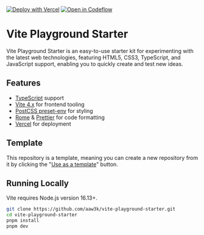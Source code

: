 [![Deploy with Vercel](https://vercel.com/button)](https://vercel.com/new/clone?repository-url=https%3A%2F%2Fgithub.com%2Faaw3k%2Fvite-playground-starter)
[![Open in Codeflow](https://developer.stackblitz.com/img/open_in_codeflow.svg)](https:///pr.new/aaw3k/vite-playground-starter)

# Vite Playground Starter

Vite Playground Starter is an easy-to-use starter kit for experimenting with the latest web technologies, featuring HTML5, CSS3, TypeScript, and JavaScript support, enabling you to quickly create and test new ideas.

## Features

- [TypeScript](https://www.typescriptlang.org/) support
- [Vite 4.x](https://vitejs.dev/) for frontend tooling
- [PostCSS preset-env](https://preset-env.netlify.app/) for styling
- [Rome](https://rome.tools/) & [Prettier](https://prettier.io/) for code formatting
- [Vercel](https://vercel.com/) for deployment

## Template

This repository is a template, meaning you can create a new repository from it by clicking the "[Use as a template](https://github.com/aaw3k/vite-playground-starter/generate)" button.

## Running Locally

Vite requires Node.js version 16.13+.

```bash
git clone https://github.com/aaw3k/vite-playground-starter.git
cd vite-playground-starter
pnpm install
pnpm dev
```
